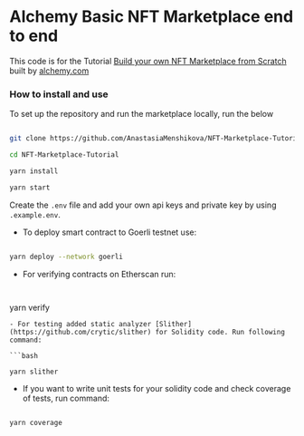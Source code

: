 # Alchemy Basic NFT Marketplace end to end

This code is for the Tutorial [Build your own NFT Marketplace from Scratch](https://docs.alchemy.com/alchemy/) built by [alchemy.com](https://alchemy.com)

### How to install and use

To set up the repository and run the marketplace locally, run the below
```bash

git clone https://github.com/AnastasiaMenshikova/NFT-Marketplace-Tutorial

cd NFT-Marketplace-Tutorial

yarn install

yarn start

```
Create the `.env` file and add your own api keys and private key by using `.example.env`. 

- To deploy smart contract to Goerli testnet use:

 
 ```bash
 
 yarn deploy --network goerli

 ```
 
- For verifying contracts on Etherscan run:
 
  ```bash
 
 yarn verify

 ```
- For testing added static analyzer [Slither](https://github.com/crytic/slither) for Solidity code. Run following command:

```bash

yarn slither

```
- If you want to write unit tests for your solidity code and check coverage of tests, run command:

```bash

yarn coverage

```